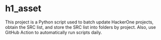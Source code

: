 # h1_asset
This project is a Python script used to batch update HackerOne projects, obtain the SRC list, and store the SRC list into folders by project. Also, use GitHub Action to automatically run scripts daily.
